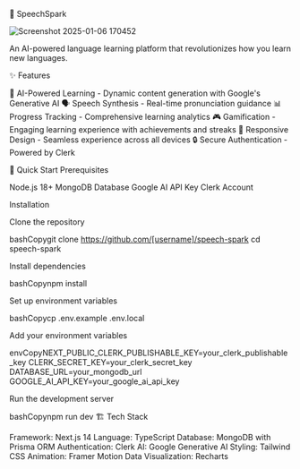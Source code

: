 🌟 SpeechSpark

![Screenshot 2025-01-06 170452](https://github.com/user-attachments/assets/2eab7f21-9856-47df-9cf6-c20ba09088a5)

An AI-powered language learning platform that revolutionizes how you learn new languages.

✨ Features

🤖 AI-Powered Learning - Dynamic content generation with Google's Generative AI
🗣️ Speech Synthesis - Real-time pronunciation guidance
📊 Progress Tracking - Comprehensive learning analytics
🎮 Gamification - Engaging learning experience with achievements and streaks
📱 Responsive Design - Seamless experience across all devices
🔒 Secure Authentication - Powered by Clerk

🚀 Quick Start
Prerequisites

Node.js 18+
MongoDB Database
Google AI API Key
Clerk Account

Installation

Clone the repository

bashCopygit clone https://github.com/[username]/speech-spark
cd speech-spark

Install dependencies

bashCopynpm install

Set up environment variables

bashCopycp .env.example .env.local

Add your environment variables

envCopyNEXT_PUBLIC_CLERK_PUBLISHABLE_KEY=your_clerk_publishable_key
CLERK_SECRET_KEY=your_clerk_secret_key
DATABASE_URL=your_mongodb_url
GOOGLE_AI_API_KEY=your_google_ai_api_key

Run the development server

bashCopynpm run dev
🏗️ Tech Stack

Framework: Next.js 14
Language: TypeScript
Database: MongoDB with Prisma ORM
Authentication: Clerk
AI: Google Generative AI
Styling: Tailwind CSS
Animation: Framer Motion
Data Visualization: Recharts

